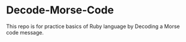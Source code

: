 # Decode-Morse-Code
This repo is for practice basics of Ruby language by Decoding a Morse code message.
